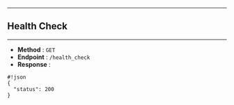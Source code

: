 - - -
## Health Check
- - -
*  **Method** : `GET`
*  **Endpoint** : `/health_check`
*  **Response** :
```
#!json
{
  "status": 200
}
```
